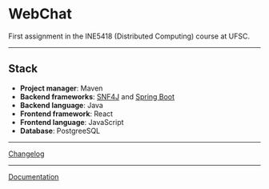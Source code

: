 # WebChat

First assignment in the INE5418 (Distributed Computing) course at UFSC.

---

## Stack

* **Project manager**: Maven
* **Backend frameworks**: [SNF4J](https://github.com/snf4j/snf4j) and [Spring Boot](https://spring.io/projects/spring-boot)
* **Backend language**: Java
* **Frontend framework**: React
* **Frontend language**: JavaScript
* **Database**: PostgreeSQL

---

[Changelog](Changelog.md)

---

[Documentation](Documentation.md)
